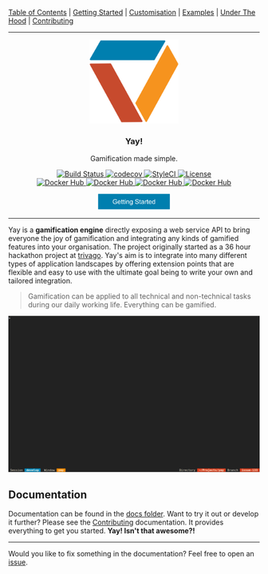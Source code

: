 [Table of Contents](docs/README.md) | [Getting Started](docs/getting-started.md) | [Customisation](docs/customisation.md) | [Examples](docs/examples.md) | [Under The Hood](docs/under-the-hood.md) | [Contributing](docs/contributing.md)

---

<p align="center">
  <img alt="Yay! Logo" src="docs/src/logo.svg" height="168" />
  <h3 align="center">Yay!</h3>
  <p align="center">Gamification made simple.</p>
  <p align="center">
    <a href="https://travis-ci.org/sveneisenschmidt/yay">
        <img src="https://travis-ci.org/sveneisenschmidt/yay.svg?branch=master" alt="Build Status">
    </a>
    <a href="https://codecov.io/gh/sveneisenschmidt/yay">
        <img src="https://codecov.io/gh/sveneisenschmidt/yay/branch/master/graph/badge.svg" alt="codecov">
    </a>
    <a href="https://styleci.io/repos/85753371">
        <img src="https://styleci.io/repos/85753371/shield?branch=master" alt="StyleCI">
    </a>
    <a href="https://opensource.org/licenses/Apache-2.0">
        <img src="https://img.shields.io/badge/License-Apache%202.0-blue.svg" alt="License">
    </a><br>
    <a href="https://hub.docker.com/r/sveneisenschmidt/yay/">
        <img src="https://img.shields.io/badge/docker-.../yay:stable-green.svg" alt="Docker Hub">
    </a>
    <a href="https://hub.docker.com/r/sveneisenschmidt/yay/">
        <img src="https://img.shields.io/badge/docker-.../yay:dev-orange.svg" alt="Docker Hub">
    </a>
    <a href="https://hub.docker.com/r/sveneisenschmidt/yay/">
        <img src="https://img.shields.io/badge/docker-.../yay--demo:stable-green.svg" alt="Docker Hub">
    </a>
    <a href="https://hub.docker.com/r/sveneisenschmidt/yay/">
        <img src="https://img.shields.io/badge/docker-.../yay--demo:dev-orange.svg" alt="Docker Hub">
    </a>
  </p>
  <p align="center">
    <a href="docs/getting-started.md">
        <img src="docs/src/getting-started.svg" height="32">
    </a>
  </p>
</p>

---

Yay is a **gamification engine** directly exposing a web service API to bring everyone the joy of gamification and integrating any kinds of gamified features into your organisation. The project originally started as a 36 hour hackathon project at [trivago](https://github.com/trivago). Yay's aim is to integrate into many different types of application landscapes by offering extension points that are flexible and easy to use with the ultimate goal being to write your own and tailored integration.

> Gamification can be applied to all technical and non-technical tasks during our daily working life. Everything can be gamified.

<p align="center">
  <img alt="Yay! Demo" src="docs/src/teaser.gif" />
</p>

## Documentation

Documentation can be found in the [docs folder](docs/README.md). Want to try it out or develop it further? Please see the [Contributing](contributing.md) documentation. It provides everything to get you started. **Yay! Isn't that awesome?!**


---

Would you like to fix something in the documentation? Feel free to open an [issue](https://github.com/sveneisenschmidt/yay/issues).

